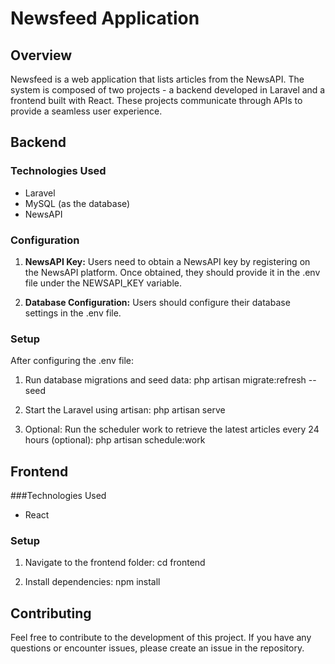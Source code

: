 # Newsfeed Application

## Overview

Newsfeed is a web application that lists articles from the NewsAPI. The system is composed of two projects - a backend developed in Laravel and a frontend built with React. These projects communicate through APIs to provide a seamless user experience.

## Backend

### Technologies Used

- Laravel
- MySQL (as the database)
- NewsAPI

### Configuration

1. **NewsAPI Key:** Users need to obtain a NewsAPI key by registering on the NewsAPI platform. Once obtained, they should provide it in the .env file under the NEWSAPI_KEY variable.

2. **Database Configuration:** Users should configure their database settings in the .env file.

### Setup

After configuring the .env file:

1. Run database migrations and seed data:
   php artisan migrate:refresh --seed

2. Start the Laravel using artisan:
   php artisan serve

3. Optional: Run the scheduler work to retrieve the latest articles every 24 hours (optional):
   php artisan schedule:work

## Frontend

###Technologies Used

- React

### Setup

1. Navigate to the frontend folder:
   cd frontend

2. Install dependencies:
   npm install

## Contributing

Feel free to contribute to the development of this project. If you have any questions or encounter issues, please create an issue in the repository.
